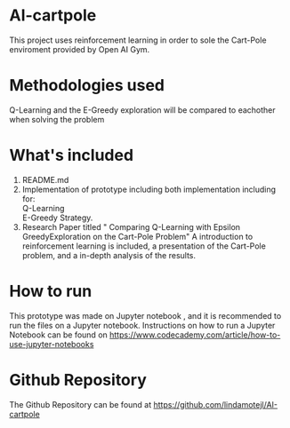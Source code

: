 # AI-cartpole
This project uses reinforcement learning in order to sole the Cart-Pole enviroment provided by Open AI Gym. 

# Methodologies used
Q-Learning and the E-Greedy exploration will be compared to eachother when solving the problem

# What's included
1. README.md
2. Implementation of prototype including both implementation including for:<br />
    Q-Learning <br />
    E-Greedy Strategy.
3. Research Paper titled " Comparing Q-Learning with Epsilon GreedyExploration on the Cart-Pole Problem"
A introduction to reinforcement learning is included, a presentation of the Cart-Pole problem, and a in-depth analysis of the results.


# How to run
This prototype was made on Jupyter notebook , and it is recommended to run the files on a Jupyter notebook.
Instructions on how to run a Jupyter Notebook can be found on https://www.codecademy.com/article/how-to-use-jupyter-notebooks
 
# Github Repository

The Github Repository can be found at https://github.com/lindamotejl/AI-cartpole
